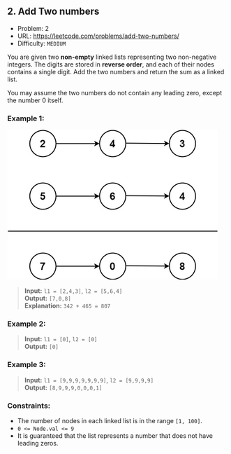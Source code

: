 ## 2. Add Two numbers

- Problem: 2
- URL: https://leetcode.com/problems/add-two-numbers/
- Difficulty: `MEDIUM`

You are given two **non-empty** linked lists representing two non-negative integers. The digits are stored in **reverse
order**, and each of their nodes contains a single digit. Add the two numbers and return the sum as a linked list.

You may assume the two numbers do not contain any leading zero, except the number 0 itself.

### Example 1:

![img.png](img.png)

> **Input:** `l1 = [2,4,3]`, `l2 = [5,6,4]`  
> **Output:** `[7,0,8]`  
> **Explanation:** `342 + 465 = 807`

### Example 2:

> **Input:** `l1 = [0]`, `l2 = [0]`  
> **Output:** `[0]`

### Example 3:

> **Input:** `l1 = [9,9,9,9,9,9,9]`, `l2 = [9,9,9,9]`  
> **Output:** `[8,9,9,9,0,0,0,1]`

### Constraints:

- The number of nodes in each linked list is in the range `[1, 100]`.
- `0 <= Node.val <= 9`
- It is guaranteed that the list represents a number that does not have leading zeros.
